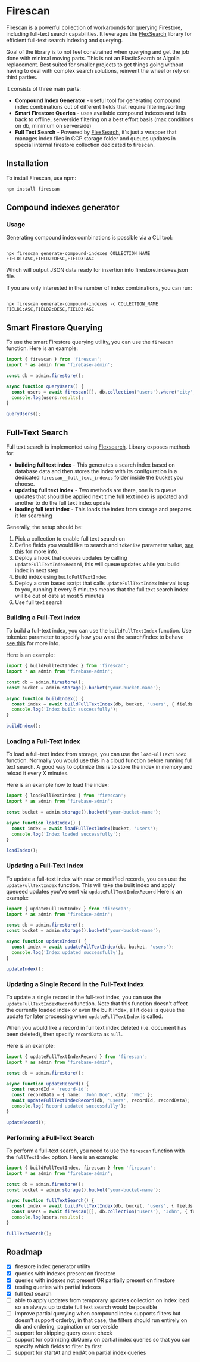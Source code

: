 # Firescan

Firescan is a powerful collection of workarounds for querying Firestore, including full-text search capabilities. It leverages the [FlexSearch](https://github.com/nextapps-de/flexsearch) library for efficient full-text search indexing and querying.

Goal of the library is to not feel constrained when querying and get the job done with minimal moving parts. This is not an ElasticSearch or Algolia replacement. Best suited for smaller projects to get things going without having to deal with complex search solutions, reinvent the wheel or rely on third parties.

It consists of three main parts:
- **Compound Index Generator** - useful tool for generating compound index combinations out of different fields that require filtering/sorting
- **Smart Firestore Queries** - uses available compound indexes and falls back to offline, serverside filtering on a best effort basis (max conditions on db, minimum on serverside)
- **Full Text Search** - Powered by [FlexSearch](https://github.com/nextapps-de/flexsearch), it's just a wrapper that manages index files in GCP storage folder and queues updates in special internal firestore collection dedicated to firescan.

## Installation

To install Firescan, use npm:

```sh
npm install firescan
```

## Compound indexes generator

### Usage

Generating compound index combinations is possible via a CLI tool:

```

npx firescan generate-compound-indexes COLLECTION_NAME FIELD1:ASC,FIELD2:DESC,FIELD3:ASC

```

Which will output JSON data ready for insertion into firestore.indexes.json file.

If you are only interested in the number of index combinations, you can run:

```

npx firescan generate-compound-indexes -c COLLECTION_NAME FIELD1:ASC,FIELD2:DESC,FIELD3:ASC

```

## Smart Firestore Querying

To use the smart Firestore querying utility, you can use the `firescan` function. Here is an example:

```javascript
import { firescan } from 'firescan';
import * as admin from 'firebase-admin';

const db = admin.firestore();

async function queryUsers() {
  const users = await firescan([], db.collection('users').where('city', '==', 'NYC'));
  console.log(users.results);
}

queryUsers();
```

## Full-Text Search

Full text search is implemented using [Flexsearch](https://github.com/nextapps-de/flexsearch). Library exposes methods for:
- **building full text index** - This generates a search index based on database data and then stores the index with its conifguration in a dedicated `firescan__full_text_indexes` folder inside the bucket you choose.
- **updating full text index** - Two methods are there, one is to queue updates that should be applied next time full text index is updated and another to do the full text index update
- **loading full text index** - This loads the index from storage and prepares it for searching

Generally, the setup should be:
1. Pick a collection to enable full text search on
2. Define fields you would like to search and `tokenize` parameter value, [see this](https://github.com/nextapps-de/flexsearch?tab=readme-ov-file#tokenizer-prefix-search) for more info.
3. Deploy a hook that queues updates by calling `updateFullTextIndexRecord`, this will queue updates while you build index in next step
4. Build index using `buildFullTextIndex`
5. Deploy a cron based script that calls `updateFullTextIndex` interval is up to you, running it every 5 minutes means that the full text search index will be out of date at most 5 minutes
6. Use full text search

### Building a Full-Text Index

To build a full-text index, you can use the `buildFullTextIndex` function. Use tokenize parameter to specify how you want the search/index to behave [see this](https://github.com/nextapps-de/flexsearch?tab=readme-ov-file#tokenizer-prefix-search) for more info.

Here is an example:

```ts
import { buildFullTextIndex } from 'firescan';
import * as admin from 'firebase-admin';

const db = admin.firestore();
const bucket = admin.storage().bucket('your-bucket-name');

async function buildIndex() {
  const index = await buildFullTextIndex(db, bucket, 'users', { fields: ['name', 'city'], tokenize: 'strict' });
  console.log('Index built successfully');
}

buildIndex();
```

### Loading a Full-Text Index

To load a full-text index from storage, you can use the `loadFullTextIndex` function. Normally you would use this in a cloud function before running full text search. A good way to optimize this is to store the index in memory and reload it every X minutes.

Here is an example how to load the index:

```ts
import { loadFullTextIndex } from 'firescan';
import * as admin from 'firebase-admin';

const bucket = admin.storage().bucket('your-bucket-name');

async function loadIndex() {
  const index = await loadFullTextIndex(bucket, 'users');
  console.log('Index loaded successfully');
}

loadIndex();
```

### Updating a Full-Text Index

To update a full-text index with new or modified records, you can use the `updateFullTextIndex` function. This will take the built index and apply queueed updates you've sent via `updateFullTextIndexRecord` Here is an example:

```ts
import { updateFullTextIndex } from 'firescan';
import * as admin from 'firebase-admin';

const db = admin.firestore();
const bucket = admin.storage().bucket('your-bucket-name');

async function updateIndex() {
  const index = await updateFullTextIndex(db, bucket, 'users');
  console.log('Index updated successfully');
}

updateIndex();
```

### Updating a Single Record in the Full-Text Index

To update a single record in the full-text index, you can use the `updateFullTextIndexRecord` function. Note that this function doesn't affect the currently loaded index or even the built index, all it does is queue the update for later processing when `updateFullTextIndex` is called.

When you would like a record in full text index deleted (i.e. document has been deleted), then specify `recordData` as `null`.

Here is an example:

```ts
import { updateFullTextIndexRecord } from 'firescan';
import * as admin from 'firebase-admin';

const db = admin.firestore();

async function updateRecord() {
  const recordId = 'record-id';
  const recordData = { name: 'John Doe', city: 'NYC' };
  await updateFullTextIndexRecord(db, 'users', recordId, recordData);
  console.log('Record updated successfully');
}

updateRecord();
```

### Performing a Full-Text Search

To perform a full-text search, you need to use the `firescan` function with the `fullTextIndex` option. Here is an example:

```ts
import { buildFullTextIndex, firescan } from 'firescan';
import * as admin from 'firebase-admin';

const db = admin.firestore();
const bucket = admin.storage().bucket('your-bucket-name');

async function fullTextSearch() {
  const index = await buildFullTextIndex(db, bucket, 'users', { fields: ['name', 'city'], tokenize: 'strict' });
  const users = await firescan([], db.collection('users'), 'John', { fullTextIndex: index });
  console.log(users.results);
}

fullTextSearch();
```

## Roadmap

- [x] firestore index generator utility
- [x] queries with indexes present on firestore
- [x] queries with indexes not present OR partially present on firestore
- [x] testing queries with partial indexes
- [x] full text search
- [ ] able to apply updates from temporary updates collection on index load so an always up to date full text search would be possible
- [ ] improve partial querying when compound index supports filters but doesn't support orderby, in that case, the filters should run entirely on db and ordering, pagination on serverside
- [ ] support for skipping query count check
- [ ] support for optimizing dbQuery on partial index queries so that you can specify which fields to filter by first
- [ ] support for startAt and endAt on partial index queries